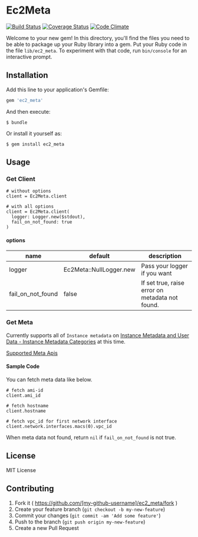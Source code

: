 # Ec2Meta

[![Build Status](https://travis-ci.org/leonis/ec2_meta.svg?branch=master)](https://travis-ci.org/leonis/ec2_meta)
[![Coverage Status](https://coveralls.io/repos/leonis/ec2_meta/badge.svg)](https://coveralls.io/r/leonis/ec2_meta)
[![Code Climate](https://codeclimate.com/github/leonis/ec2_meta/badges/gpa.svg)](https://codeclimate.com/github/leonis/ec2_meta)

Welcome to your new gem! In this directory, you'll find the files you need to be able to package up your Ruby library into a gem. Put your Ruby code in the file `lib/ec2_meta`. To experiment with that code, run `bin/console` for an interactive prompt.

## Installation

Add this line to your application's Gemfile:

```ruby
gem 'ec2_meta'
```

And then execute:

    $ bundle

Or install it yourself as:

    $ gem install ec2_meta

## Usage

### Get Client

```
# without options
client = Ec2Meta.client

# with all options
client = Ec2Meta.client(
  logger: Logger.new($stdout),
  fail_on_not_found: true
)
```

#### options

name | default | description
---- | ------- | ------------
logger | Ec2Meta::NullLogger.new | Pass your logger if you want
fail_on_not_found | false | If set true, raise error on metadata not found.

### Get Meta

Currently supports all of `Instance metadata` on [Instance Metadata and User Data - Instance Metadata Categories](http://docs.aws.amazon.com/AWSEC2/latest/UserGuide/ec2-instance-metadata.html#instancedata-data-categories) at this time.

[Supported Meta Apis](https://github.com/leonis/ec2_meta/wiki/Supported-Meta-Apis)

#### Sample Code

You can fetch meta data like below.

```
# fetch ami-id
client.ami_id

# fetch hostname
client.hostname

# fetch vpc_id for first network interface
client.network.interfaces.macs(0).vpc_id
```

When meta data not found, return `nil` if `fail_on_not_found` is not true.

## License

MIT License

## Contributing

1. Fork it ( https://github.com/[my-github-username]/ec2_meta/fork )
2. Create your feature branch (`git checkout -b my-new-feature`)
3. Commit your changes (`git commit -am 'Add some feature'`)
4. Push to the branch (`git push origin my-new-feature`)
5. Create a new Pull Request
